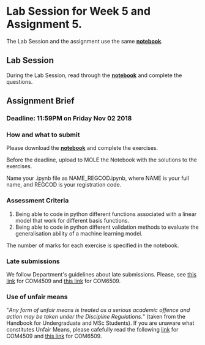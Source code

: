 # Lab Session for Week 5 and Assignment 5. 

The Lab Session and the assignment use the same **[notebook](lab_session_week5.ipynb)**.

## Lab Session 

During the Lab Session, read through the **[notebook](lab_session_week5.ipynb)** and complete the questions.

## Assignment Brief

### Deadline: 11:59PM on Friday Nov 02 2018

### How and what to submit

Please download the **[notebook](lab_session_week5.ipynb)** and complete the exercises. 

Before the deadline, upload to MOLE the Notebook with the solutions to the exercises.

Name your .ipynb file as NAME_REGCOD.ipynb, where NAME is your full name, and REGCOD is your registration code.  

### Assessment Criteria

1. Being able to code in python different functions associated with a linear model that work for different basis functions.
2. Being able to code in python different validation methods to evaluate the generalisation ability of a machine learning model.


The number of marks for each exercise is specified in the notebook.

### Late submissions

We follow Department's guidelines about late submissions. Please, see [this link](https://sites.google.com/sheffield.ac.uk/comughandbook-201819/general-information/assessment/late-submission) for COM4509 and [this link](https://sites.google.com/sheffield.ac.uk/pgtstudenthandbook2018-19/menu/assessment/late-submission?authuser=0) for COM6509.

### Use of unfair means

"*Any form of unfair means is treated as a serious academic offence and action may be taken under the Discipline Regulations.*" (taken from the Handbook for Undergraduate and MSc Students). If you are unaware what constitutes Unfair Means, please cafefully read the following [link](https://sites.google.com/sheffield.ac.uk/comughandbook-201819/general-information/assessment/unfair-means) for COM4509 and [this link](https://sites.google.com/sheffield.ac.uk/pgtstudenthandbook2018-19/menu/assessment/unfair-means?authuser=0) for COM6509.







